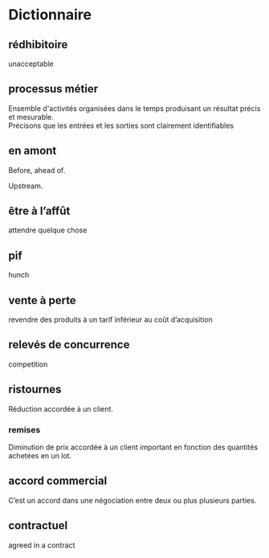 # Dictionnaire


## rédhibitoire

unacceptable

## processus métier

Ensemble d'activités organisées dans le temps produisant un résultat précis et mesurable.  
Précisons que les entrées et les sorties sont clairement identifiables

## en amont

Before, ahead of.  
  
Upstream.

## être à l’affût

attendre quelque chose

## pif

hunch

## vente à perte

revendre des produits à un tarif inférieur au coût d’acquisition

## relevés de concurrence

competition

## ristournes

Réduction accordée à un client.

### remises

Diminution de prix accordée à un client important en fonction des quantités achetées en un lot.

## accord commercial

C’est un accord dans une négociation entre deux ou plus plusieurs parties.

## contractuel

agreed in a contract

